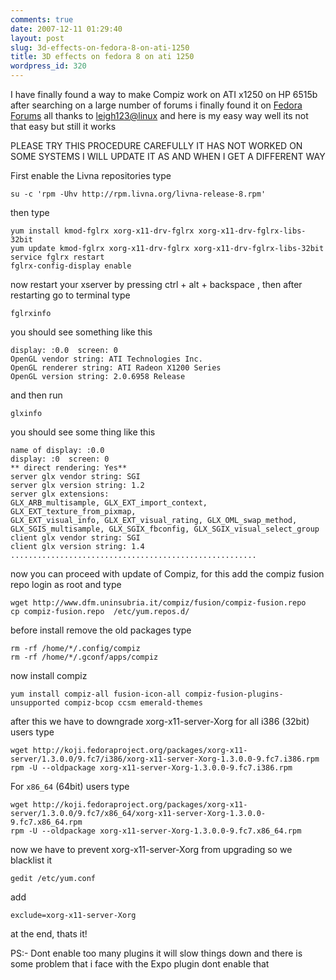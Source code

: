 ```yaml
---
comments: true
date: 2007-12-11 01:29:40
layout: post
slug: 3d-effects-on-fedora-8-on-ati-1250
title: 3D effects on fedora 8 on ati 1250
wordpress_id: 320
---
```


I have finally found a way to make Compiz work on ATI x1250 on HP 6515b after searching on a large number of forums i finally found it on [Fedora Forums](http://forums.fedoraforum.org/showthread.php?t=155503) all thanks to [leigh123@linux](http://forums.fedoraforum.org/forum/member.php?u=78273) and here is my easy way well its not that easy but still  it works 

PLEASE TRY THIS  PROCEDURE CAREFULLY IT HAS NOT WORKED ON SOME SYSTEMS  I WILL UPDATE IT AS AND WHEN I GET A DIFFERENT WAY 

First enable the Livna repositories type

    su -c 'rpm -Uhv http://rpm.livna.org/livna-release-8.rpm'

then type

    yum install kmod-fglrx xorg-x11-drv-fglrx xorg-x11-drv-fglrx-libs-32bit
    yum update kmod-fglrx xorg-x11-drv-fglrx xorg-x11-drv-fglrx-libs-32bit
    service fglrx restart
    fglrx-config-display enable

now restart your xserver by pressing ctrl + alt + backspace , then after restarting go to terminal type

    fglrxinfo

you should see something like this

    display: :0.0  screen: 0
    OpenGL vendor string: ATI Technologies Inc.
    OpenGL renderer string: ATI Radeon X1200 Series
    OpenGL version string: 2.0.6958 Release

and then run

    glxinfo

you should see some thing like this

    name of display: :0.0
    display: :0  screen: 0
    ** direct rendering: Yes**
    server glx vendor string: SGI
    server glx version string: 1.2
    server glx extensions:
    GLX_ARB_multisample, GLX_EXT_import_context, GLX_EXT_texture_from_pixmap,
    GLX_EXT_visual_info, GLX_EXT_visual_rating, GLX_OML_swap_method,
    GLX_SGIS_multisample, GLX_SGIX_fbconfig, GLX_SGIX_visual_select_group
    client glx vendor string: SGI
    client glx version string: 1.4
    .......................................................

now you can proceed with update of Compiz, for this add the compiz fusion repo login as root and type

    wget http://www.dfm.uninsubria.it/compiz/fusion/compiz-fusion.repo
    cp compiz-fusion.repo  /etc/yum.repos.d/

before install remove the old packages type

    rm -rf /home/*/.config/compiz
    rm -rf /home/*/.gconf/apps/compiz

now install compiz

    yum install compiz-all fusion-icon-all compiz-fusion-plugins-unsupported compiz-bcop ccsm emerald-themes

after this we have to downgrade  xorg-x11-server-Xorg for all i386 (32bit) users type

    wget http://koji.fedoraproject.org/packages/xorg-x11-server/1.3.0.0/9.fc7/i386/xorg-x11-server-Xorg-1.3.0.0-9.fc7.i386.rpm
    rpm -U --oldpackage xorg-x11-server-Xorg-1.3.0.0-9.fc7.i386.rpm

For `x86_64` (64bit) users type

    wget http://koji.fedoraproject.org/packages/xorg-x11-server/1.3.0.0/9.fc7/x86_64/xorg-x11-server-Xorg-1.3.0.0-9.fc7.x86_64.rpm
    rpm -U --oldpackage xorg-x11-server-Xorg-1.3.0.0-9.fc7.x86_64.rpm

now we have to prevent xorg-x11-server-Xorg from upgrading so we blacklist it

    gedit /etc/yum.conf

add

    exclude=xorg-x11-server-Xorg

at the end, thats it!

PS:- Dont enable too many plugins it will slow things down and there is some problem that i face with the Expo plugin dont enable that

